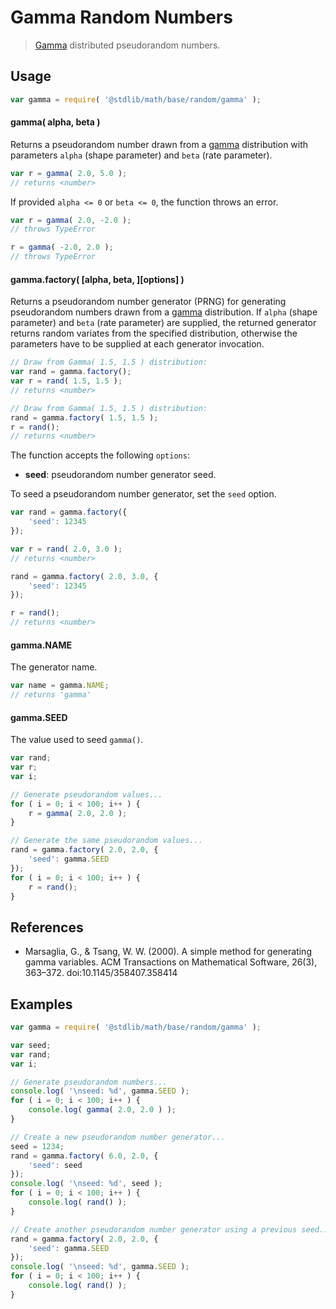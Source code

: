 # Gamma Random Numbers

> [Gamma][gamma] distributed pseudorandom numbers.


<!-- <usage> -->

## Usage

``` javascript
var gamma = require( '@stdlib/math/base/random/gamma' );
```

#### gamma( alpha, beta )

Returns a pseudorandom number drawn from a [gamma][gamma] distribution with parameters `alpha` (shape parameter) and `beta` (rate parameter).

``` javascript
var r = gamma( 2.0, 5.0 );
// returns <number>
```

If provided `alpha <= 0` or `beta <= 0`, the function throws an error.

``` javascript
var r = gamma( 2.0, -2.0 );
// throws TypeError

r = gamma( -2.0, 2.0 );
// throws TypeError
```

#### gamma.factory( \[alpha, beta, \]\[options\] )

Returns a pseudorandom number generator (PRNG) for generating pseudorandom numbers drawn from a [gamma][gamma] distribution. If `alpha` (shape parameter) and `beta` (rate parameter) are supplied, the returned generator returns random variates from the specified distribution, otherwise the parameters have to be supplied at each generator invocation.

``` javascript
// Draw from Gamma( 1.5, 1.5 ) distribution:
var rand = gamma.factory();
var r = rand( 1.5, 1.5 );
// returns <number>

// Draw from Gamma( 1.5, 1.5 ) distribution:
rand = gamma.factory( 1.5, 1.5 );
r = rand();
// returns <number>
```

The function accepts the following `options`:

* __seed__: pseudorandom number generator seed.

To seed a pseudorandom number generator, set the `seed` option.

``` javascript
var rand = gamma.factory({
    'seed': 12345
});

var r = rand( 2.0, 3.0 );
// returns <number>

rand = gamma.factory( 2.0, 3.0, {
    'seed': 12345
});

r = rand();
// returns <number>
```

#### gamma.NAME

The generator name.

``` javascript
var name = gamma.NAME;
// returns 'gamma'
```

#### gamma.SEED

The value used to seed `gamma()`.

``` javascript
var rand;
var r;
var i;

// Generate pseudorandom values...
for ( i = 0; i < 100; i++ ) {
    r = gamma( 2.0, 2.0 );
}

// Generate the same pseudorandom values...
rand = gamma.factory( 2.0, 2.0, {
    'seed': gamma.SEED
});
for ( i = 0; i < 100; i++ ) {
    r = rand();
}
```

<!-- </usage> -->

<!-- <references> -->

## References

* Marsaglia, G., & Tsang, W. W. (2000). A simple method for generating gamma variables. ACM Transactions on Mathematical Software, 26(3), 363–372. doi:10.1145/358407.358414


<!-- </references> -->


<!-- <examples> -->

## Examples

``` javascript
var gamma = require( '@stdlib/math/base/random/gamma' );

var seed;
var rand;
var i;

// Generate pseudorandom numbers...
console.log( '\nseed: %d', gamma.SEED );
for ( i = 0; i < 100; i++ ) {
    console.log( gamma( 2.0, 2.0 ) );
}

// Create a new pseudorandom number generator...
seed = 1234;
rand = gamma.factory( 6.0, 2.0, {
    'seed': seed
});
console.log( '\nseed: %d', seed );
for ( i = 0; i < 100; i++ ) {
    console.log( rand() );
}

// Create another pseudorandom number generator using a previous seed...
rand = gamma.factory( 2.0, 2.0, {
    'seed': gamma.SEED
});
console.log( '\nseed: %d', gamma.SEED );
for ( i = 0; i < 100; i++ ) {
    console.log( rand() );
}
```

<!-- </examples> -->


<!-- <links> -->

[gamma]: https://en.wikipedia.org/wiki/Gamma_distribution

<!-- </links> -->
